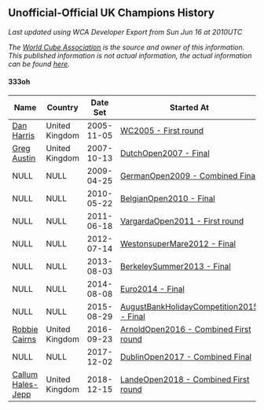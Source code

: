 ## Unofficial-Official UK Champions History

*Last updated using WCA Developer Export from Sun Jun 16 at 2010UTC*

*The [World Cube Association](https://www.worldcubeassociation.org) is the source and owner of this information. This published information is not actual information, the actual information can be found [here](https://www.worldcubeassociation.org/results).*

#### 333oh

|Name|Country|Date Set|Started At|Ended At|Days Held|  
|--|--|--|--|--|--|  
|[Dan Harris](https://www.worldcubeassociation.org/persons/2003HARR01)|United Kingdom|2005-11-05|[WC2005 - First round](https://www.worldcubeassociation.org/competitions/WC2005/results/all#e333oh_1)|1 year after [Euro2006](https://www.worldcubeassociation.org/competitions/Euro2006/results/all#e333oh_1)|687|  
|[Greg Austin](https://www.worldcubeassociation.org/persons/2006AUST01)|United Kingdom|2007-10-13|[DutchOpen2007 - Final](https://www.worldcubeassociation.org/competitions/DutchOpen2007/results/all#e333oh_f)|1 year after [GermanOpen2008](https://www.worldcubeassociation.org/competitions/GermanOpen2008/results/all#e333oh_f)|554|  
|NULL|NULL|2009-04-25|[GermanOpen2009 - Combined Final](https://www.worldcubeassociation.org/competitions/GermanOpen2009/results/all#e333oh_c)|1 year after [GermanOpen2009](https://www.worldcubeassociation.org/competitions/GermanOpen2009/results/all#e333oh_c)|365|  
|NULL|NULL|2010-05-22|[BelgianOpen2010 - Final](https://www.worldcubeassociation.org/competitions/BelgianOpen2010/results/all#e333oh_f)|1 year after [BelgianOpen2010](https://www.worldcubeassociation.org/competitions/BelgianOpen2010/results/all#e333oh_f)|365|  
|NULL|NULL|2011-06-18|[VargardaOpen2011 - First round](https://www.worldcubeassociation.org/competitions/VargardaOpen2011/results/all#e333oh_1)|1 year after [VargardaOpen2011](https://www.worldcubeassociation.org/competitions/VargardaOpen2011/results/all#e333oh_f)|366|  
|NULL|NULL|2012-07-14|[WestonsuperMare2012 - Final](https://www.worldcubeassociation.org/competitions/WestonsuperMare2012/results/all#e333oh_f)|1 year after [WestonsuperMare2012](https://www.worldcubeassociation.org/competitions/WestonsuperMare2012/results/all#e333oh_f)|365|  
|NULL|NULL|2013-08-03|[BerkeleySummer2013 - Final](https://www.worldcubeassociation.org/competitions/BerkeleySummer2013/results/all#e333oh_f)|1 year after [BerkeleySummer2013](https://www.worldcubeassociation.org/competitions/BerkeleySummer2013/results/all#e333oh_f)|365|  
|NULL|NULL|2014-08-08|[Euro2014 - Final](https://www.worldcubeassociation.org/competitions/Euro2014/results/all#e333oh_f)|1 year after [Euro2014](https://www.worldcubeassociation.org/competitions/Euro2014/results/all#e333oh_f)|365|  
|NULL|NULL|2015-08-29|[AugustBankHolidayCompetition2015 - Final](https://www.worldcubeassociation.org/competitions/AugustBankHolidayCompetition2015/results/all#e333oh_f)|1 year after [AugustBankHolidayCompetition2015](https://www.worldcubeassociation.org/competitions/AugustBankHolidayCompetition2015/results/all#e333oh_f)|366|  
|[Robbie Cairns](https://www.worldcubeassociation.org/persons/2014CAIR01)|United Kingdom|2016-09-23|[ArnoldOpen2016 - Combined First round](https://www.worldcubeassociation.org/competitions/ArnoldOpen2016/results/all#e333oh_d)|1 year after [FMECuboyCalla2016](https://www.worldcubeassociation.org/competitions/FMECuboyCalla2016/results/all#e333oh_c)|421|  
|NULL|NULL|2017-12-02|[DublinOpen2017 - Combined Final](https://www.worldcubeassociation.org/competitions/DublinOpen2017/results/all#e333oh_c)|1 year after [DublinOpen2017](https://www.worldcubeassociation.org/competitions/DublinOpen2017/results/all#e333oh_c)|365|  
|[Callum Hales-Jepp](https://www.worldcubeassociation.org/persons/2012HALE01)|United Kingdom|2018-12-15|[LandeOpen2018 - Combined First round](https://www.worldcubeassociation.org/competitions/LandeOpen2018/results/all#e333oh_d)|Ongoing|183|  
